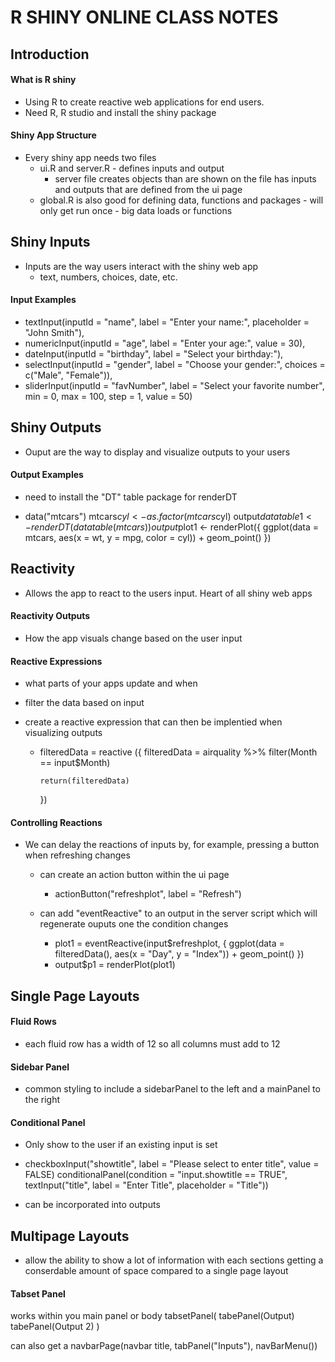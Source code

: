 # R SHINY ONLINE CLASS NOTES

## Introduction

#### What is R shiny

- Using R to create reactive web applications for end users.
- Need R, R studio and install the shiny package

#### Shiny App Structure

- Every shiny app needs two files
  - ui.R and server.R - defines inputs and output
    - server file creates objects than are shown on the file
      has inputs and outputs that are defined from the ui page
  - global.R is also good for defining data, functions and packages - will only get run once - big data loads or functions

## Shiny Inputs

- Inputs are the way users interact with the shiny web app
  - text, numbers, choices, date, etc.

#### Input Examples

- textInput(inputId = "name", label = "Enter your name:", placeholder = "John Smith"),
- numericInput(inputId = "age", label = "Enter your age:", value = 30),
- dateInput(inputId = "birthday", label = "Select your birthday:"),
- selectInput(inputId = "gender", label = "Choose your gender:", choices = c("Male", "Female")),
- sliderInput(inputId = "favNumber", label = "Select your favorite number", min = 0, max = 100, step = 1, value = 50)

## Shiny Outputs

- Ouput are the way to display and visualize outputs to your users

#### Output Examples

- need to install the "DT" table package for renderDT

- data("mtcars")
  mtcars$cyl <- as.factor(mtcars$cyl)
  output$datatable1 <- renderDT(datatable(mtcars))
  output$plot1 <- renderPlot({
  ggplot(data = mtcars, aes(x = wt, y = mpg, color = cyl)) + geom_point()
  })

## Reactivity

- Allows the app to react to the users input. Heart of all shiny web apps

#### Reactivity Outputs

- How the app visuals change based on the user input

#### Reactive Expressions

- what parts of your apps update and when
- filter the data based on input
- create a reactive expression that can then be implentied when visualizing outputs

  - filteredData = reactive ({
    filteredData = airquality %>% filter(Month == input$Month)

        return(filteredData)

    })

#### Controlling Reactions

- We can delay the reactions of inputs by, for example, pressing a button when refreshing changes

  - can create an action button within the ui page

    - actionButton("refreshplot", label = "Refresh")

  - can add "eventReactive" to an output in the server script which will regenerate ouputs one the condition changes
    - plot1 = eventReactive(input$refreshplot, {
      ggplot(data = filteredData(), aes(x = "Day", y = "Index")) + geom_point()
      })
    - output$p1 = renderPlot(plot1)

## Single Page Layouts

#### Fluid Rows

- each fluid row has a width of 12 so all columns must add to 12

#### Sidebar Panel

- common styling to include a sidebarPanel to the left and a mainPanel to the right

#### Conditional Panel

- Only show to the user if an existing input is set

- checkboxInput("showtitle", label = "Please select to enter title", value = FALSE)
  conditionalPanel(condition = "input.showtitle == TRUE",
  textInput("title", label = "Enter Title", placeholder = "Title"))

- can be incorporated into outputs

## Multipage Layouts

- allow the ability to show a lot of information with each sections getting a conserdable amount of space
  compared to a single page layout

#### Tabset Panel

works within you main panel or body
tabsetPanel(
tabePanel(Output)
tabePanel(Output 2)
)

can also get a navbarPage(navbar title,
tabPanel("Inputs"),
navBarMenu())
